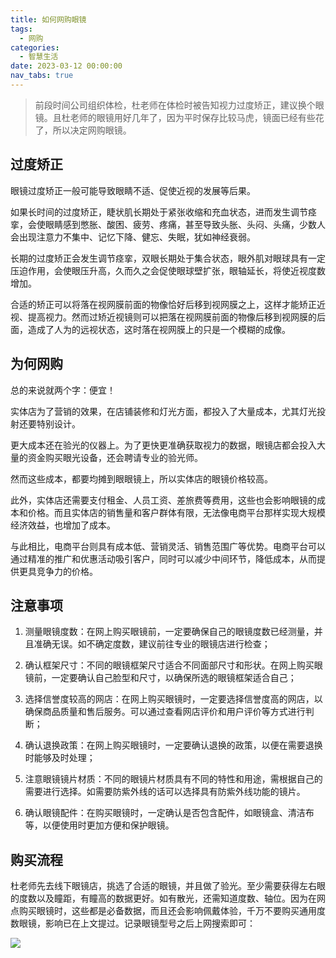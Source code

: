 ```yaml
---
title: 如何网购眼镜
tags:
  - 网购
categories:
  - 智慧生活
date: 2023-03-12 00:00:00
nav_tabs: true
---
```


> 前段时间公司组织体检，杜老师在体检时被告知视力过度矫正，建议换个眼镜。且杜老师的眼镜用好几年了，因为平时保存比较马虎，镜面已经有些花了，所以决定网购眼镜。

<!-- more -->

## 过度矫正

眼镜过度矫正一般可能导致眼睛不适、促使近视的发展等后果。

如果长时间的过度矫正，睫状肌长期处于紧张收缩和充血状态，进而发生调节痉挛，会使眼睛感到憋胀、酸困、疲劳、疼痛，甚至导致头胀、头闷、头痛，少数人会出现注意力不集中、记忆下降、健忘、失眠，犹如神经衰弱。

长期的过度矫正会发生调节痉挛，双眼长期处于集合状态，眼外肌对眼球具有一定压迫作用，会使眼压升高，久而久之会促使眼球壁扩张，眼轴延长，将使近视度数增加。

合适的矫正可以将落在视网膜前面的物像恰好后移到视网膜之上，这样才能矫正近视、提高视力。然而过矫近视镜则可以把落在视网膜前面的物像后移到视网膜的后面，造成了人为的远视状态，这时落在视网膜上的只是一个模糊的成像。

## 为何网购

总的来说就两个字：便宜！

实体店为了营销的效果，在店铺装修和灯光方面，都投入了大量成本，尤其灯光投射还要特别设计。

更大成本还在验光的仪器上。为了更快更准确获取视力的数据，眼镜店都会投入大量的资金购买眼光设备，还会聘请专业的验光师。

然而这些成本，都要均摊到眼眼镜上，所以实体店的眼镜价格较高。

此外，实体店还需要支付租金、人员工资、差旅费等费用，这些也会影响眼镜的成本和价格。而且实体店的销售量和客户群体有限，无法像电商平台那样实现大规模经济效益，也增加了成本。

与此相比，电商平台则具有成本低、营销灵活、销售范围广等优势。电商平台可以通过精准的推广和优惠活动吸引客户，同时可以减少中间环节，降低成本，从而提供更具竞争力的价格。

## 注意事项

1. 测量眼镜度数：在网上购买眼镜前，一定要确保自己的眼镜度数已经测量，并且准确无误。如不确定度数，建议前往专业的眼镜店进行检查；

2. 确认框架尺寸：不同的眼镜框架尺寸适合不同面部尺寸和形状。在网上购买眼镜前，一定要确认自己脸型和尺寸，以确保所选的眼镜框架适合自己；

3. 选择信誉度较高的网店：在网上购买眼镜时，一定要选择信誉度高的网店，以确保商品质量和售后服务。可以通过查看网店评价和用户评价等方式进行判断；

4. 确认退换政策：在网上购买眼镜时，一定要确认退换的政策，以便在需要退换时能够及时处理；

5. 注意眼镜镜片材质：不同的眼镜片材质具有不同的特性和用途，需根据自己的需要进行选择。如需要防紫外线的话可以选择具有防紫外线功能的镜片。

6. 确认眼镜配件：在购买眼镜时，一定确认是否包含配件，如眼镜盒、清洁布等，以便使用时更加方便和保护眼镜。

## 购买流程

杜老师先去线下眼镜店，挑选了合适的眼镜，并且做了验光。至少需要获得左右眼的度数以及瞳距，有瞳高的数据更好。如有散光，还需知道度数、轴位。因为在网点购买眼镜时，这些都是必备数据，而且还会影响佩戴体验，千万不要购买通用度数眼镜，影响已在上文提过。记录眼镜型号之后上网搜索即可：

![](https://cdn.dusays.com/2023/03/564-1.jpg)